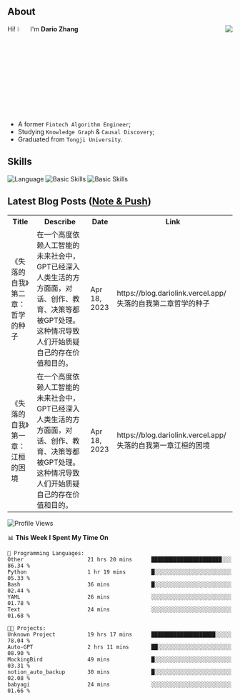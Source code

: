 ## About

<img align="right" src="https://github-readme-stats.vercel.app/api?username=dario-github&show_icons=true&bg_color=00000000&hide_title=true&hide_border=true&include_all_commits=true&count_private=true&theme=transparent" />

Hi! <img src="https://media.giphy.com/media/hvRJCLFzcasrR4ia7z/giphy.gif" width="5%"> I'm **Dario Zhang**

- A former `Fintech Algorithm Engineer`;
- Studying `Knowledge Graph` & `Causal Discovery`;
- Graduated from `Tongji University`.

## Skills

![Language](https://skillicons.dev/icons?i=py,matlab,pytorch,latex,regex,mysql,sqlite)
![Basic Skills](https://skillicons.dev/icons?i=bash,git,linux,md)
![Basic Skills](https://skillicons.dev/icons?i=vim,vscode,jupyterlab)

## Latest Blog Posts ([Note & Push](https://blog.dariolink.vercel.app/))

<table>
  <tr><th>Title</th><th>Describe</th><th>Date</th><th>Link</th></tr>
  <!-- BLOG-POST-LIST:START --><tr><td>《失落的自我》第二章：哲学的种子</td><td>在一个高度依赖人工智能的未来社会中，GPT已经深入人类生活的方方面面，对话、创作、教育、决策等都被GPT处理。这种情况导致人们开始质疑自己的存在价值和目的。</td><td>Apr 18, 2023</td><td>https://blog.dariolink.vercel.app/失落的自我第二章哲学的种子</td></tr><tr><td>《失落的自我》第一章：江桓的困境</td><td>在一个高度依赖人工智能的未来社会中，GPT已经深入人类生活的方方面面，对话、创作、教育、决策等都被GPT处理。这种情况导致人们开始质疑自己的存在价值和目的。</td><td>Apr 18, 2023</td><td>https://blog.dariolink.vercel.app/失落的自我第一章江桓的困境</td></tr><!-- BLOG-POST-LIST:END -->
</table>

<!--START_SECTION:waka-->
![Profile Views](http://img.shields.io/badge/Profile%20Views-0-blue)

📊 **This Week I Spent My Time On** 

```text
💬 Programming Languages: 
Other                    21 hrs 20 mins      ██████████████████████░░░   86.34 % 
Python                   1 hr 19 mins        █░░░░░░░░░░░░░░░░░░░░░░░░   05.33 % 
Bash                     36 mins             █░░░░░░░░░░░░░░░░░░░░░░░░   02.44 % 
YAML                     26 mins             ░░░░░░░░░░░░░░░░░░░░░░░░░   01.78 % 
Text                     24 mins             ░░░░░░░░░░░░░░░░░░░░░░░░░   01.68 % 

🐱‍💻 Projects: 
Unknown Project          19 hrs 17 mins      ████████████████████░░░░░   78.04 % 
Auto-GPT                 2 hrs 11 mins       ██░░░░░░░░░░░░░░░░░░░░░░░   08.90 % 
MockingBird              49 mins             █░░░░░░░░░░░░░░░░░░░░░░░░   03.31 % 
notion_auto_backup       30 mins             █░░░░░░░░░░░░░░░░░░░░░░░░   02.08 % 
babyagi                  24 mins             ░░░░░░░░░░░░░░░░░░░░░░░░░   01.66 % 
```


<!--END_SECTION:waka-->
